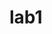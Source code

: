 #                                                                                   lab1                  
